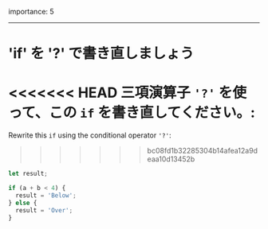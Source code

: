 importance: 5

---

# 'if' を '?' で書き直しましょう

<<<<<<< HEAD
三項演算子 `'?'` を使って、この `if` を書き直してください。:
=======
Rewrite this `if` using the conditional operator `'?'`:
>>>>>>> bc08fd1b32285304b14afea12a9deaa10d13452b

```js
let result;

if (a + b < 4) {
  result = 'Below';
} else {
  result = 'Over';
}
```
